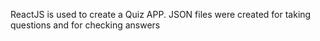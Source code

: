 ReactJS is used to create a Quiz APP.
JSON files were created for taking questions and for checking answers

